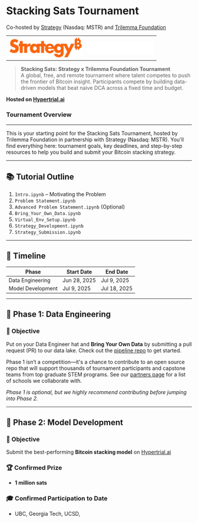 # Stacking Sats Tournament 
Co-hosted by [Strategy](https://www.strategy.com/) (Nasdaq: MSTR) and [Trilemma Foundation](https://www.trilemma.foundation/)

<table border="0" cellspacing="0" cellpadding="0">
  <tr>
    <td align="center">
      <a href="https://www.strategy.com/">
        <img src="./assets/strategy.png" alt="Strategy Tournament" width="200"/>
      </a>
    </td>
    <td align="center">
      <a href="https://www.trilemma.foundation/">
        <img src="./assets/trilemma_foundation_white.png" alt="Trilemma Foundation" width="180"/>
      </a>
    </td>
  </tr>
</table>

> **Stacking Sats: Strategy x Trilemma Foundation Tournament**  
> A global, free, and remote tournament where talent competes to push the frontier of Bitcoin insight.
> Participants compete by building data-driven models that beat naive DCA across a fixed time and budget.

**Hosted on [Hypertrial.ai](https://www.hypertrial.ai/bitcoin-arena/challenge/bitcoin)**

### Tournament Overview

---

This is your starting point for the Stacking Sats Tournament, hosted by Trilemma Foundation in partnership with Strategy (Nasdaq: MSTR). You'll find everything here: tournament goals, key deadlines, and step-by-step resources to help you build and submit your Bitcoin stacking strategy.



---

## 📚 Tutorial Outline

1. `Intro.ipynb` – Motivating the Problem  
2. `Problem Statement.ipynb`  
3. `Advanced Problem Statement.ipynb` (Optional)  
4. `Bring_Your_Own_Data.ipynb`  
5. `Virtual_Env_Setup.ipynb`  
6. `Strategy_Development.ipynb`  
7. `Strategy_Submission.ipynb`

---

## 📅 Timeline

| Phase                  | Start Date   | End Date     |
|------------------------|--------------|--------------|
| Data Engineering | Jun 28, 2025 | Jul 9, 2025  |
| Model Development | Jul 9, 2025  | Jul 18, 2025 |

---

## 🧩 Phase 1: Data Engineering

### 🎯 Objective

Put on your Data Engineer hat and **Bring Your Own Data** by submitting a pull request (PR) to our data lake. Check out the [pipeline repo](https://github.com/hypertrial/stacking_sats_pipeline) to get started.

Phase 1 isn’t a competition—it's a chance to contribute to an open source repo that will support thousands of tournament participants and capstone teams from top graduate STEM programs. See our [partners page](https://www.hypertrial.ai/partners) for a list of schools we collaborate with.

*Phase 1 is optional, but we highly recommend contributing before jumping into Phase 2.*

---

## 🧩 Phase 2: Model Development

### 🎯 Objective

Submit the best-performing **Bitcoin stacking model** on [Hypertrial.ai](https://hypertrial.ai)

### 🏆 Confirmed Prize 

- **1 million sats**

### 🎓 Confirmed Participation to Date

- UBC, Georgia Tech, UCSD,
